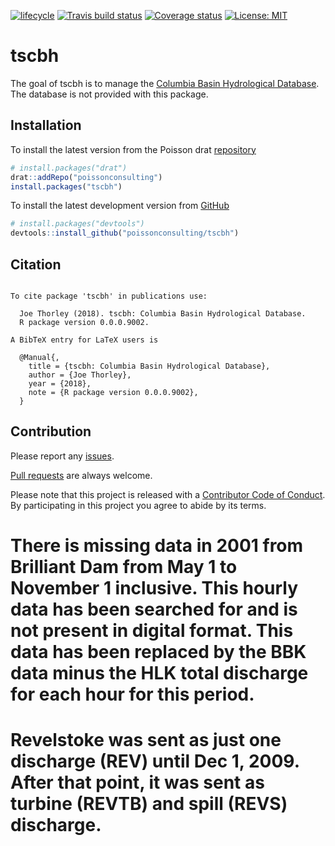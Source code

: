 
<!-- README.md is generated from README.Rmd. Please edit that file -->

[![lifecycle](https://img.shields.io/badge/lifecycle-experimental-orange.svg)](https://www.tidyverse.org/lifecycle/#experimental)
[![Travis build
status](https://travis-ci.org/poissonconsulting/tscbh.svg?branch=master)](https://travis-ci.org/poissonconsulting/tscbh)
[![Coverage
status](https://codecov.io/gh/poissonconsulting/tscbh/branch/master/graph/badge.svg)](https://codecov.io/github/poissonconsulting/tscbh?branch=master)
[![License:
MIT](https://img.shields.io/badge/License-MIT-green.svg)](https://opensource.org/licenses/MIT)

# tscbh

The goal of tscbh is to manage the [Columbia Basin Hydrological
Database](https://www.poissonconsulting.ca/data/2018/05/15/columbia-basin-hydrological-database.html).
The database is not provided with this package.

## Installation

To install the latest version from the Poisson drat
[repository](https://github.com/poissonconsulting/drat)

``` r
# install.packages("drat")
drat::addRepo("poissonconsulting")
install.packages("tscbh")
```

To install the latest development version from
[GitHub](https://github.com/poissonconsulting/tscbh)

``` r
# install.packages("devtools")
devtools::install_github("poissonconsulting/tscbh")
```

## Citation

``` 

To cite package 'tscbh' in publications use:

  Joe Thorley (2018). tscbh: Columbia Basin Hydrological Database.
  R package version 0.0.0.9002.

A BibTeX entry for LaTeX users is

  @Manual{,
    title = {tscbh: Columbia Basin Hydrological Database},
    author = {Joe Thorley},
    year = {2018},
    note = {R package version 0.0.0.9002},
  }
```

## Contribution

Please report any
[issues](https://github.com/poissonconsulting/tscbh/issues).

[Pull requests](https://github.com/poissonconsulting/tscbh/pulls) are
always welcome.

Please note that this project is released with a [Contributor Code of
Conduct](CONDUCT.md). By participating in this project you agree to
abide by its
terms.

# There is missing data in 2001 from Brilliant Dam from May 1 to November 1 inclusive. This hourly data has been searched for and is not present in digital format. This data has been replaced by the BBK data minus the HLK total discharge for each hour for this period.

# 

# Revelstoke was sent as just one discharge (REV) until Dec 1, 2009. After that point, it was sent as turbine (REVTB) and spill (REVS) discharge.

#
